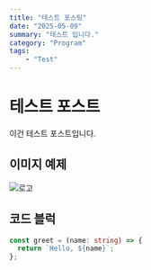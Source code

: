 ```yaml
---
title: "테스트 포스팅"
date: "2025-05-09"
summary: "테스트 입니다."
category: "Program" 
tags: 
    - "Test"
---
```


# 테스트 포스트

이건 테스트 포스트입니다.

## 이미지 예제

![로고](https://placehold.co/600x200)

## 코드 블럭
```ts
const greet = (name: string) => {
  return `Hello, ${name}`;
};
```